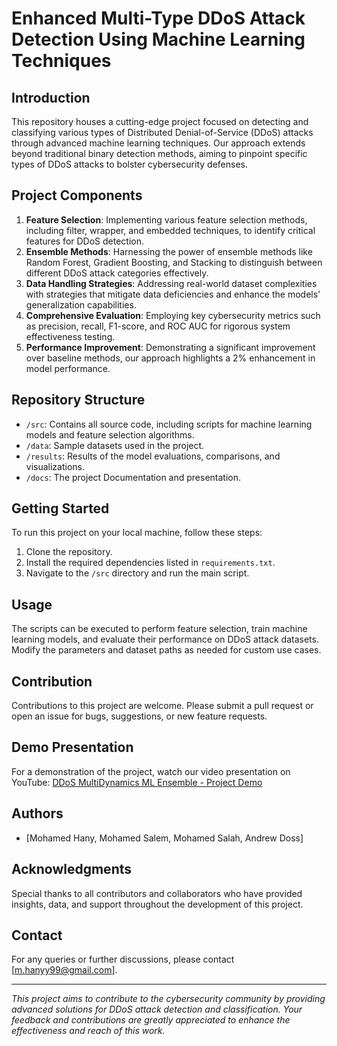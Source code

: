 # Enhanced Multi-Type DDoS Attack Detection Using Machine Learning Techniques

## Introduction
This repository houses a cutting-edge project focused on detecting and classifying various types of Distributed Denial-of-Service (DDoS) attacks through advanced machine learning techniques. Our approach extends beyond traditional binary detection methods, aiming to pinpoint specific types of DDoS attacks to bolster cybersecurity defenses.

## Project Components
1. **Feature Selection**: Implementing various feature selection methods, including filter, wrapper, and embedded techniques, to identify critical features for DDoS detection.
2. **Ensemble Methods**: Harnessing the power of ensemble methods like Random Forest, Gradient Boosting, and Stacking to distinguish between different DDoS attack categories effectively.
3. **Data Handling Strategies**: Addressing real-world dataset complexities with strategies that mitigate data deficiencies and enhance the models' generalization capabilities.
4. **Comprehensive Evaluation**: Employing key cybersecurity metrics such as precision, recall, F1-score, and ROC AUC for rigorous system effectiveness testing.
5. **Performance Improvement**: Demonstrating a significant improvement over baseline methods, our approach highlights a 2% enhancement in model performance.

## Repository Structure
- `/src`: Contains all source code, including scripts for machine learning models and feature selection algorithms.
- `/data`: Sample datasets used in the project.
- `/results`: Results of the model evaluations, comparisons, and visualizations.
- `/docs`: The project Documentation and presentation.

## Getting Started
To run this project on your local machine, follow these steps:
1. Clone the repository.
2. Install the required dependencies listed in `requirements.txt`.
3. Navigate to the `/src` directory and run the main script.

## Usage
The scripts can be executed to perform feature selection, train machine learning models, and evaluate their performance on DDoS attack datasets. Modify the parameters and dataset paths as needed for custom use cases.

## Contribution
Contributions to this project are welcome. Please submit a pull request or open an issue for bugs, suggestions, or new feature requests.

## Demo Presentation
For a demonstration of the project, watch our video presentation on YouTube: [DDoS MultiDynamics ML Ensemble - Project Demo](https://www.youtube.com/watch?v=[YouTube-Video-ID])

## Authors
- [Mohamed Hany, Mohamed Salem, Mohamed Salah, Andrew Doss]

## Acknowledgments
Special thanks to all contributors and collaborators who have provided insights, data, and support throughout the development of this project.

## Contact
For any queries or further discussions, please contact [m.hanyy99@gmail.com].

---

_This project aims to contribute to the cybersecurity community by providing advanced solutions for DDoS attack detection and classification. Your feedback and contributions are greatly appreciated to enhance the effectiveness and reach of this work._
